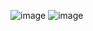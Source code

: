 
![image](https://github.com/user-attachments/assets/9f890203-1997-4ac6-96ff-a53bda80c54b)
![image](https://github.com/user-attachments/assets/c27c49dd-5633-49d7-b301-35b1f3650263)





